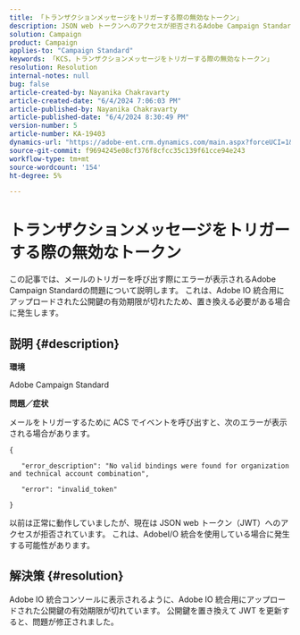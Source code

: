 ```yaml
---
title: 「トランザクションメッセージをトリガーする際の無効なトークン」
description: JSON web トークンへのアクセスが拒否されるAdobe Campaign Standardの問題を修正する方法を説明します。
solution: Campaign
product: Campaign
applies-to: "Campaign Standard"
keywords: 「KCS，トランザクションメッセージをトリガーする際の無効なトークン」
resolution: Resolution
internal-notes: null
bug: false
article-created-by: Nayanika Chakravarty
article-created-date: "6/4/2024 7:06:03 PM"
article-published-by: Nayanika Chakravarty
article-published-date: "6/4/2024 8:30:49 PM"
version-number: 5
article-number: KA-19403
dynamics-url: "https://adobe-ent.crm.dynamics.com/main.aspx?forceUCI=1&pagetype=entityrecord&etn=knowledgearticle&id=a7b9147c-a522-ef11-840a-002248092444"
source-git-commit: f9694245e08cf376f8cfcc35c139f61cce94e243
workflow-type: tm+mt
source-wordcount: '154'
ht-degree: 5%

---
```


# トランザクションメッセージをトリガーする際の無効なトークン


この記事では、メールのトリガーを呼び出す際にエラーが表示されるAdobe Campaign Standardの問題について説明します。 これは、Adobe IO 統合用にアップロードされた公開鍵の有効期限が切れたため、置き換える必要がある場合に発生します。

## 説明 {#description}


<b>環境</b>

Adobe Campaign Standard

<b>問題／症状</b>

メールをトリガーするために ACS でイベントを呼び出すと、次のエラーが表示される場合があります。






```
{

   "error_description": "No valid bindings were found for organization and technical account combination",

   "error": "invalid_token"

}
```






以前は正常に動作していましたが、現在は JSON web トークン（JWT）へのアクセスが拒否されています。 これは、AdobeI/O 統合を使用している場合に発生する可能性があります。


## 解決策 {#resolution}


Adobe IO 統合コンソールに表示されるように、Adobe IO 統合用にアップロードされた公開鍵の有効期限が切れています。 公開鍵を置き換えて JWT を更新すると、問題が修正されました。
